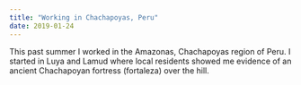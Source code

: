 ```yaml
---
title: "Working in Chachapoyas, Peru"
date: 2019-01-24
---
```


This past summer I worked in the Amazonas, Chachapoyas region of Peru.  I started in Luya and Lamud where local residents 
showed me evidence of an ancient Chachapoyan fortress (fortaleza) over the hill.
